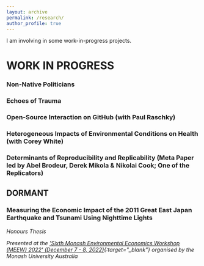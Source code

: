 ```yaml
---
layout: archive
permalink: /research/
author_profile: true
---
```


I am involving in some work-in-progress projects.

# WORK IN PROGRESS #

### Non-Native Politicians ###

### Echoes of Trauma ###

### Open-Source Interaction on GitHub (with Paul Raschky) ###

### Heterogeneous Impacts of Environmental Conditions on Health (with Corey White) ###

### Determinants of Reproducibility and Replicability (Meta Paper led by Abel Brodeur, Derek Mikola & Nikolai Cook; One of the Replicators) ###

## DORMANT ##
### Measuring the Economic Impact of the 2011 Great East Japan Earthquake and Tsunami Using Nighttime Lights ###
*Honours Thesis*

*Presented at the ['Sixth Monash Environmental Economics Workshop (MEEW) 2022' (December 7 - 8, 2022)](https://www.monash.edu/business/meew2022){:target="_blank"} organised by the Monash University Australia*